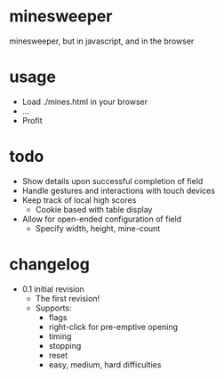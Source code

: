minesweeper
===========

minesweeper, but in javascript, and in the browser

usage
=====

* Load ./mines.html in your browser
* ...
* Profit

todo
====

* Show details upon successful completion of field
* Handle gestures and interactions with touch devices
* Keep track of local high scores
  * Cookie based with table display
* Allow for open-ended configuration of field
  * Specify width, height, mine-count

changelog
=========

* 0.1 initial revision
  * The first revision!
  * Supports:
    * flags
    * right-click for pre-emptive opening
    * timing
    * stopping
    * reset
    * easy, medium, hard difficulties

